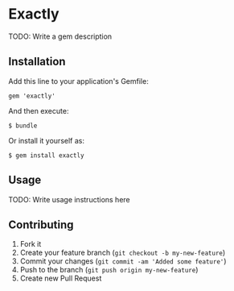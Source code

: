 # Exactly

TODO: Write a gem description

## Installation

Add this line to your application's Gemfile:

    gem 'exactly'

And then execute:

    $ bundle

Or install it yourself as:

    $ gem install exactly

## Usage

TODO: Write usage instructions here

## Contributing

1. Fork it
2. Create your feature branch (`git checkout -b my-new-feature`)
3. Commit your changes (`git commit -am 'Added some feature'`)
4. Push to the branch (`git push origin my-new-feature`)
5. Create new Pull Request
